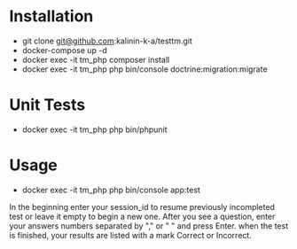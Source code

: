 # Installation
- git clone git@github.com:kalinin-k-a/testtm.git
- docker-compose up -d
- docker exec -it tm_php composer install
- docker exec -it tm_php php bin/console doctrine:migration:migrate

# Unit Tests
- docker exec -it tm_php php bin/phpunit

# Usage
- docker exec -it tm_php php bin/console app:test

In the beginning enter your session_id to resume previously incompleted test or leave it empty to begin a new one. 
After you see a question, enter your answers numbers separated by "," or " " and press Enter.
when the test is finished, your results are listed with a mark Correct or Incorrect. 




